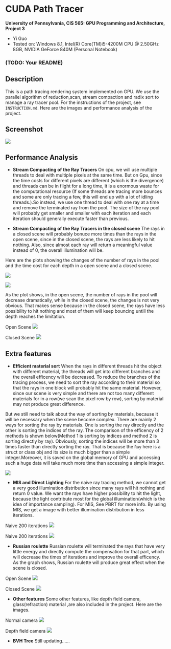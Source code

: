 CUDA Path Tracer
================

**University of Pennsylvania, CIS 565: GPU Programming and Architecture, Project 3**

* Yi Guo
* Tested on:  Windows 8.1, Intel(R) Core(TM)i5-4200M CPU @ 2.50GHz 8GB, NVIDIA GeForce 840M (Personal Notebook)

### (TODO: Your README)

## Description
     
This is a path tracing rendering system implemented on GPU. We use the parallel algorithm of reduction,scan, stream compaction and radix sort to manage a ray tracer pool. For the instructions of the project, see `INSTRUCTION.md`. Here are the images and performance analysis of the project.
           
## Screenshot 
         
![](./img/mini_demo.gif)
      
## Performance Analysis
        
* **Stream Compacting of the Ray Tracers**
On cpu, we will use multiple threads to deal with multiple pixels at the same time. But on Gpu, since the time costs for different pixels are different (which is the divergence) and threads can be in flight for a long time, it is a enormous waste for the computational resource (If some threads are tracing more bounces and some are only tracing a few, this will end up with a lot of idling threads.).So instead, we use one thread to deal with one ray at a time and remove the terminated ray from the pool. The size of the ray pool will probably get smaller and smaller with each iteration and each iteration should generally execute faster than previous. 

* **Stream Compacting of the Ray Tracers in the closed scene**
The rays in a closed scene will probably bonuce more times than the rays in the open scene, since in the closed scene, the rays are less likely to hit nothing. Also, since almost each ray will return a meaningful value instead of 0, the overall illumination will be. 

Here are the plots showing the changes of the number of rays in the pool and the time cost for each depth in a open scene and a closed scene.

![](./img/RayNum_Open_vs_Close.png)
        
![](./img/timecost_Open_vs_Close.png) 

As the plot shows, in the open scene, the number of rays in the pool will decrease dramatically, while in the closed scene, the changes is not very obvious. That makes sense because in the closed scene, the rays have less possibility to hit nothing and most of them will keep bouncing untill the depth reaches the limitation.

Open Scene
![](./img/OpenGlass.png) 
      
Closed Scene
![](./img/CloseGlass.png) 

## Extra features
* **Efficient material sort**
When the rays in different threads hit the object with different material, the threads will get into different branches and the overall efficency will be decreased. To reduce the branches of the tracing process, we need to sort the ray according to their material so that the rays in one block will probably hit the same material. However, since our scene is very simple and there are not too many different materials for in a row(we scan the pixel row by row), sorting by material may not produce great difference.

But we still need to talk about the way of sorting by materials, because it will be necessary when the scene become complex. There are mainly 2 ways for sorting the ray by materials. One is sorting the ray directly and the other is sorting the indices of the ray. The comparison of the efficency of 2 methods is shown below(Method 1 is sorting by indices and method 2 is sorting directly by ray). Obviously, sorting the indices will be more than 3 times faster than directly sorting the ray. That is because the `Ray` here is a struct or class obj and its size is much bigger than a simple integer.Moreover, it is saved on the global memory of GPU and accessing such a huge data will take much more time than accessing a simple integer. 

![](./img/Sorting.png) 

* **MIS and Direct Lighting**
For the naive ray tracing method, we cannot get a very good illumination distribution since many rays will hit nothing and return 0 value. We want the rays have higher possibility to hit the light, because the light contribute most for the global illumination(which is the idea of importance sampling). For MIS, See PBRT for more info. By using MIS, we get a image with better illumination distribution in less iterations.  

Naive 200 iterations
![](./img/cornellNaive.png) 

Naive 200 iterations
![](./img/cornellMIS.png) 

* **Russian roulette**
Russian roulette will terminated the rays that have very little energy and directly compute the compensation for that part, which will decrease the times of iterations and improve the overall efficency. As the graph shows, Russian roulette will produce great effect when the scene is closed.

Open Scene
![](./img/Russian_roulette_Open.png) 

Closed Scene
![](./img/Russian_roulette_Close.png) 

* **Other features**
Some other features, like depth field camera, glass(refraction) material ,are also included in the project. Here are the images.

       
Normal camera
![](./img/cornellNoDepth.png) 
      
Depth field camera
![](./img/cornellDepthCam.png) 


* **BVH Tree**
Still updating......
